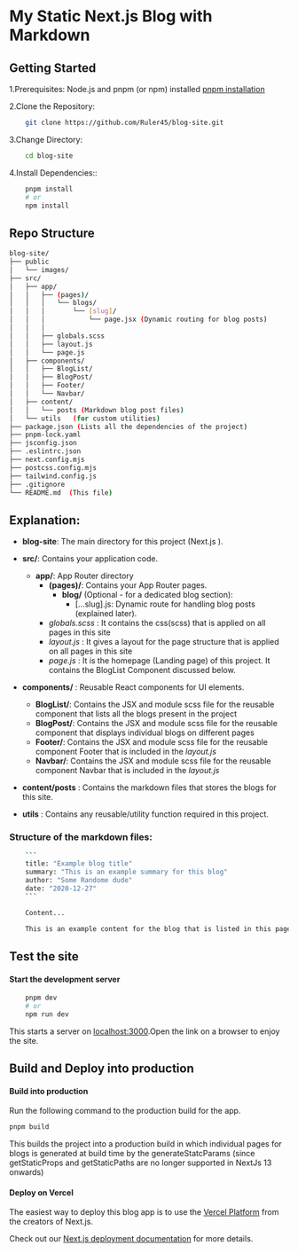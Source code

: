 # My Static Next.js Blog with Markdown

## Getting Started

1.Prerequisites:
Node.js and pnpm (or npm) installed [pnpm installation](https://pnpm.io/installation)

2.Clone the Repository:

```bash
    git clone https://github.com/Ruler45/blog-site.git
```

3.Change Directory:

```bash
    cd blog-site
```

4.Install Dependencies::

```bash
    pnpm install
    # or
    npm install
```

## Repo Structure

```bash
blog-site/
├── public
│   └── images/
├── src/
│   ├── app/
│   │   ├── (pages)/
│   │   │   └── blogs/
│   │   │       └── [slug]/
│   │   │           └── page.jsx (Dynamic routing for blog posts)
│   │   │
│   │   ├── globals.scss
│   │   ├── layout.js
│   │   └── page.js
│   ├── components/
│   │   ├── BlogList/
│   │   ├── BlogPost/
│   │   ├── Footer/
│   │   └── Navbar/
│   ├── content/
│   │   └── posts (Markdown blog post files)
│   └── utils   (for custom utilities)
├── package.json (Lists all the dependencies of the project)
├── pnpm-lock.yaml
├── jsconfig.json
├── .eslintrc.json
├── next.config.mjs
├── postcss.config.mjs
├── tailwind.config.js
├── .gitignore
└── README.md  (This file)
```

## Explanation:

- **blog-site**: The main directory for this project (Next.js ).
- **src/**: Contains your application code.

  - **app/**: App Router directory
    - **(pages)/**: Contains your App Router pages.
      - **blog/** (Optional - for a dedicated blog section):
        - [...slug].js: Dynamic route for handling blog posts (explained later).
    - _globals.scss_ : It contains the css(scss) that is applied on all pages in this site
    - _layout.js_ : It gives a layout for the page structure that is applied on all pages in this site
    - _page.js_ : It is the homepage (Landing page) of this project. It contains the BlogList Component discussed below.

- **components/** : Reusable React components for UI elements.

  - **BlogList/**: Contains the JSX and module scss file for the reusable component that lists all the blogs present in the project
  - **BlogPost/**: Contains the JSX and module scss file for the reusable component that displays individual blogs on different pages
  - **Footer/**: Contains the JSX and module scss file for the reusable component Footer that is included in the _layout.js_
  - **Navbar/**: Contains the JSX and module scss file for the reusable component Navbar that is included in the _layout.js_

- **content/posts** : Contains the markdown files that stores the blogs for this site.
- **utils** : Contains any reusable/utility function required in this project.

### Structure of the markdown files:

````bash
    ```
    title: "Example blog title"
    summary: "This is an example summary for this blog"
    author: "Some Randome dude"
    date: "2020-12-27"
    ```

    Content...

    This is an example content for the blog that is listed in this page


````

## Test the site

#### Start the development server

```bash
    pnpm dev
    # or
    npm run dev
```

This starts a server on [localhost:3000](http://localhost:3000).Open the link on a browser to enjoy the site.

## Build and Deploy into production

#### Build into production

Run the following command to the production build for the app.

```bash
pnpm build
```
This builds the project into a production build in which individual pages for blogs is generated at build time by the generateStatcParams (since getStaticProps and getStaticPaths are no longer supported in NextJs 13 onwards)

#### Deploy on Vercel

The easiest way to deploy this blog app is to use the [Vercel Platform](https://vercel.com/new?utm_medium=default-template&filter=next.js&utm_source=create-next-app&utm_campaign=create-next-app-readme) from the creators of Next.js.

Check out our [Next.js deployment documentation](https://nextjs.org/docs/deployment) for more details.
